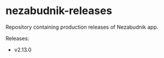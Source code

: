 # nezabudnik-releases

Repository containing production releases of Nezabudnik app.

Releases:
* v2.13.0

